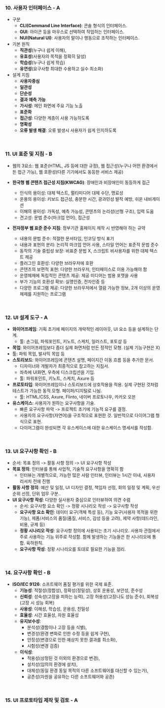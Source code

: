 ### 10. 사용자 인터페이스 - A

* 구분
  * **CLI(Command Line Interface)**: 콘솔 형식의 인터페이스.
  * **GUI**: 아이콘 등을 마우스로 선택하여 작업하는 인터페이스.
  * **NUI(Natural UI)**: 사용자의 말이나 행동으로 조작하는 인터페이스.
* 기본 원칙
  * **직관성**(누구나 쉽게 이해),
  * **유효성**(사용자의 목적을 정확히 달성)
  * **학습성**(누구나 쉽게 학습)
  * **유연성**(요구사항 최대한 수용하고 실수 최소화)
* 설계 지침
  * **사용자중심**
  * **일관성**
  * **단순성**
  * **결과 예측 가능**
  * **가시성**: 메인 화면에 주요 기능 노출
  * **표준화**
  * **접근성**: 다양한 계층이 사용 가능하도록
  * **명확성**
  * **오류 발생 해결**: 오류 발생시 사용자가 쉽게 인지하도록

<br>

### 11. UI 표준 및 지침 - B

* 웹의 3요소: 웹 표준(HTML, JS 등에 대한 규정), 웹 접근성(누구나 어떤 환경에서든 접근 가능), 웹 호환성(다른 기기에서도 동등한 서비스 제공) 
* **한국형 웹 콘텐츠 접근성 지침(KWCAG)**: 장애인과 비장애인이 동등하게 접근
  * 인식의 용이성: 대체 텍스트, 멀티미디어 대체 수단, 명료성
  * 운용의 용이성: 키보드 접근성, 충분한 시간, 광과민성 발작 예방, 쉬운 내비게이션
  * 이해의 용이성: 가독성, 예측 가능성, 콘텐츠의 논리성(선형 구조), 입력 도움
  * 견고성: 문법 준수(마크업 언어), 접근성

* **전자정부 웹 표준 준수 지침**: 정부기관 홈페이지 제작 시 반영해야 하는 규약
  * 내용의 문법 준수: 적절한 문서타입, 인코딩 방식 표기
  * 내용과 표현의 분리: 논리적 마크업 언어 사용, 스타일 언어는 표준적 문법 준수
  * 동작의 기술 중립성 보장: 비표준 문법 X, 스크립트 비사용자를 위한 대체 텍스트 제공
  * 플러그인 호환성: 다양한 브라우저에 호환
  * 콘텐츠의 보편적 표현: 다양한 브라우저, 인터페이스로 이용 가능해야 함
  * 운영체제에 독립적인 콘텐츠 제공: 제공 미디어는 범용 포맷을 사용
  * 부가 기능의 호환성 확보: 실명인증, 전자인증 등
  * 다양한 프로그램 제공: 다양한 브라우저에서 열람 가능한 정보, 2개 이상의 운영체제를 지원하는 프로그램

<br>

### 12. UI 설계 도구 - A

* **와이어프레임**: 기획 초기에 페이지의 개략적인 레이아웃, UI 요소 등을 설계하는 단계.
  * 툴: 손그림, 파워포인트, 키노트, 스케치, 일러스트, 포토샵 등
*  **목업**: 와이어프레임보다 좀더 실제 화면처럼 만든 정적인 모형. (실제 기능구현은 X)
  * 툴: 파워 목업, 발사믹 목업 등
* **스토리보드**: 와이어프레임에 콘텐츠 설명, 페이지간 이동 흐름 등을 추가한 문서.
  * 디자이너와 개발자가 최종적으로 참고하는 지침서.
  * 좌측에 UI화면, 우측에 디스크립션을 기입.
  * 툴: 파워포인트, 키노트, 스케치, Axure 등
* **프로토타입**: 와이어프레임이나 스토리보드에 상호작용을 적용. 실제 구현된 것처럼 테스트가 가능한 동적 모형. 페이퍼/디지털로 나뉨.
  * 툴: HTML/CSS, Axure, Flinto, 네이버 프로토나우, 카카오 오븐
* **유스케이스**: 사용자가 원하는 요구사항을 기술.
  * 빠른 요구사항 파악 -> 프로젝트 초기에 기능적 요구를 결정.
  * 사용자의 요구사항(자연어)을 구조적으로 표현한 것. 일반적으로 다이어그램 형식으로 표현.
  * 다이어그램이 완성되면 각 유스케이스에 대한 유스케이스 명세서를 작성함.

<br>

### 13. UI 요구사항 확인 - B

* 순서: 목표 정의 -> 활동 사항 정의 -> UI 요구사항 작성
* **목표 정의**: 인터뷰를 통해 사업적, 기술적 요구사항을 명확히 함
  * 인터뷰는 개별적으로, 가능한 많은 사람 인터뷰, 인터뷰는 1시간 이내, 사용자 리서치 전에 진행
* **활동 사항 정의**: 예산 및 일정, UI 디자인 결정, 책임자 선정, 회의 일정 및 계획, 우선순위 선정, 단위 업무 구분..
* **UI 요구사항 작성**: 다양한 실사용자 중심으로 인터뷰하여 의견 수렴
  * 순서: 요구사항 요소 확인 -> 정황 시나리오 작성 -> 요구사항 작성
  * **요구사항 요소 확인**: 데이터 요구(객체 특성 등), 기능 요구(사용자 목적을 위한 기능), 제폼/서비스의 품질(품질, 서비스, 감성 등을 고려), 제약 사항(데드라인, 비용, 규제 등)
  * **정황 시나리오 작성**: 요구사항 정의에 사용되는 초기 시나리오. 사용자 관점에서 주로 사용하는 기능 위주로 작성함. 함께 발생하는 기능들은 한 시나리오에 통합. 육하원칙.
  * **요구사항 작성**: 정황 시나리오를 토대로 필요한 기능을 정리.

<br>

### 14. 요구사항 확인 - B

* **ISO/IEC 9126**: 소프트웨어 품질 평가를 위한 국제 표준.
  * **기능성**: 적절성(정합성), 정확성(정밀성), 상호 운용성, 보안성, 준수성
  * **신뢰성**: 성숙성(고장을 피하는 능력), 고장 허용성(고장나도 성능 준수), 회복성(고장 시 성능 회복)
  * **사용성**: 이해성, 학습성, 운용성, 친밀성
  * **효율성**: 시간 효율성, 자원 효율성
  * **유지보수성**: 
    * 분석성(결함이나 고장 등을 식별), 
    * 변경성(환경 변화로 인한 수정 등을 쉽게 구현), 
    * 안정성(변경으로 인한 예상치 못한 결과를 최소화), 
    * 시험성(변경 검증)
  * **이식성**: 
    * 적용성(상정된 것 이외의 환경으로 변경), 
    * 설치성(임의의 환경에 설치), 
    * 대체성(동일 환경 동일 목적의 다른 소프트웨어를 대신할 수 있는가),
    *  공존성(자원을 공유하는 다른 소프트웨어와 공존)

<br>

### 15. UI 프로토타입 제작 및 검토 - A

